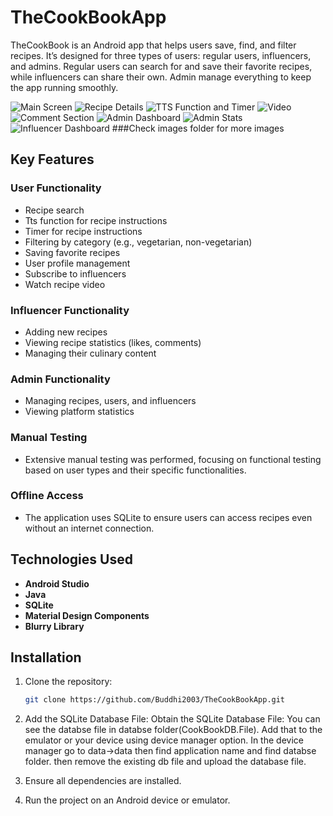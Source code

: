 # TheCookBookApp
TheCookBook is an Android app that helps users save, find, and filter recipes. It’s designed for three types of users: regular users, influencers, and admins. Regular users can search for and save their favorite recipes, while influencers can share their own. Admin manage everything to keep the app running smoothly.

![Main Screen](images/home.jpg)
![Recipe Details](images/recipedetail1.jpg)
![TTS Function and Timer](images/recipedetail2.jpg)
![Video](images/recipedetail3.jpg)
![Comment Section](images/recipedetail4.jpg)
![Admin Dashboard](images/admindash.jpg)
![Admin Stats](images/adminstat.jpg)
![Influencer Dashboard](images/infdash.jpg)
###Check images folder for more images

## Key Features
### User Functionality
- Recipe search
- Tts function for recipe instructions
- Timer for recipe instructions
- Filtering by category (e.g., vegetarian, non-vegetarian)
- Saving favorite recipes
- User profile management
- Subscribe to influencers
- Watch recipe video

### Influencer Functionality
- Adding new recipes
- Viewing recipe statistics (likes, comments)
- Managing their culinary content

### Admin Functionality
- Managing recipes, users, and influencers
- Viewing platform statistics

### Manual Testing
- Extensive manual testing was performed, focusing on functional testing based on user types and their specific functionalities.

### Offline Access
- The application uses SQLite to ensure users can access recipes even without an internet connection.

## Technologies Used
- **Android Studio**
- **Java**
- **SQLite**
- **Material Design Components**
- **Blurry Library**

## Installation
1. Clone the repository:
   ```bash
   git clone https://github.com/Buddhi2003/TheCookBookApp.git
2. Add the SQLite Database File:
    Obtain the SQLite Database File: You can see the databse file in databse folder(CookBookDB.File).
    Add that to the emulator or your device using device manager option. In the device manager go to data->data
    then find application name and find databse folder. then remove the existing db file and upload the database file.

3. Ensure all dependencies are installed.

4. Run the project on an Android device or emulator.
